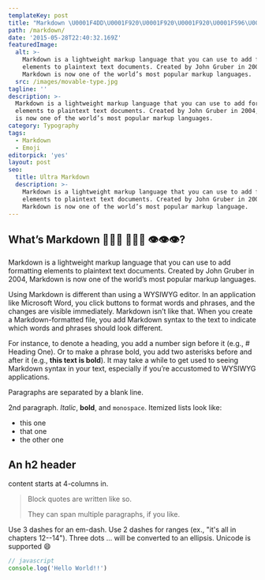 ```yaml
---
templateKey: post
title: "Markdown \U0001F4DD\U0001F920\U0001F920\U0001F920\U0001F596\U0001F596\U0001F596\U0001F441️\U0001F441️\U0001F441️"
path: /markdown/
date: '2015-05-28T22:40:32.169Z'
featuredImage:
  alt: >-
    Markdown is a lightweight markup language that you can use to add formatting
    elements to plaintext text documents. Created by John Gruber in 2004,
    Markdown is now one of the world’s most popular markup languages.
  src: /images/movable-type.jpg
tagline: ''
description: >-
  Markdown is a lightweight markup language that you can use to add formatting
  elements to plaintext text documents. Created by John Gruber in 2004, Markdown
  is now one of the world’s most popular markup languages.
category: Typography
tags:
  - Markdown
  - Emoji
editorpick: 'yes'
layout: post
seo:
  title: Ultra Markdown
  description: >-
    Markdown is a lightweight markup language that you can use to add formatting
    elements to plaintext text documents. Created by John Gruber in 2004,
    Markdown is now one of the world’s most popular markup language.
---
```

## What’s Markdown 🤠🤠🤠 🖖🖖🖖 👁️👁️👁️?

Markdown is a lightweight markup language that you can use to add formatting elements to plaintext text documents. Created by John Gruber in 2004, Markdown is now one of the world’s most popular markup languages.

Using Markdown is different than using a WYSIWYG editor. In an application like Microsoft Word, you click buttons to format words and phrases, and the changes are visible immediately. Markdown isn’t like that. When you create a Markdown-formatted file, you add Markdown syntax to the text to indicate which words and phrases should look different.

For instance, to denote a heading, you add a number sign before it (e.g., # Heading One). Or to make a phrase bold, you add two asterisks before and after it (e.g., **this text is bold**). It may take a while to get used to seeing Markdown syntax in your text, especially if you’re accustomed to WYSIWYG applications. 

Paragraphs are separated by a blank line.

2nd paragraph. _Italic_, **bold**, and `monospace`. Itemized lists
look like:

* this one
* that one
* the other one

## An h2 header

content starts at 4-columns in.

> Block quotes are
> written like so.
>
> They can span multiple paragraphs,
> if you like.

Use 3 dashes for an em-dash. Use 2 dashes for ranges (ex., "it's all
in chapters 12--14"). Three dots ... will be converted to an ellipsis.
Unicode is supported 😄

```js
// javascript
console.log('Hello World!!')
```
